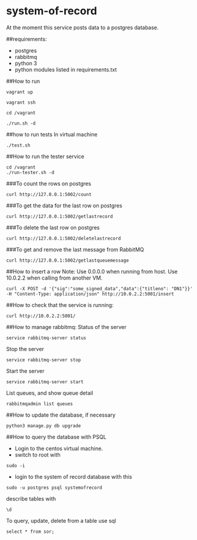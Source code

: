 # system-of-record
At the moment this service posts data to a postgres database.

##requirements:
- postgres
- rabbitmq
- python 3
- python modules listed in requirements.txt

##How to run

```
vagrant up
```

```
vagrant ssh
```

```
cd /vagrant
```

```
./run.sh -d
```

##how to run tests
In virtual machine

```
./test.sh
```

##How to run the tester service

```
cd /vagrant
./run-tester.sh -d
```
###To count the rows on postgres
```
curl http://127.0.0.1:5002/count
```

###To get the data for the last row on postgres
```
curl http://127.0.0.1:5002/getlastrecord
```

###To delete the last row on postgres
```
curl http://127.0.0.1:5002/deletelastrecord
```

###To get and remove the last message from RabbitMQ
```
curl http://127.0.0.1:5002/getlastqueuemessage
```

##How to insert a row
Note:  Use 0.0.0.0 when running from host.  Use 10.0.2.2 when calling from another VM.

```
curl -X POST -d '{"sig":"some_signed_data","data":{"titleno": "DN1"}}' -H "Content-Type: application/json" http://10.0.2.2:5001/insert
```

##How to check that the service is running:

```
curl http://10.0.2.2:5001/
```

##How to manage rabbitmq:
Status of the server

```
service rabbitmq-server status
```

Stop the server

```
service rabbitmq-server stop
```

Start the server

```
service rabbitmq-server start
```

List queues, and show queue detail

```
rabbitmqadmin list queues
```

##How to update the database, if necessary

```
python3 manage.py db upgrade
```

##How to query the database with PSQL

- Login to the centos virtual machine.
- switch to root with 

```
sudo -i
```

- login to the system of record database with this

```
sudo -u postgres psql systemofrecord
```

describe tables with 

```
\d
```

To query, update, delete from a table use sql

```
select * from sor;
```



